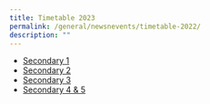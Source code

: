 ```yaml
---
title: Timetable 2023
permalink: /general/newsnevents/timetable-2022/
description: ""
---
```

* [Secondary 1](/files/Timetable/secondary%201.pdf)
* [Secondary 2](/files/Timetable/secondary%202.pdf)
* [Secondary 3](/files/Timetable/secondary%203.pdf)
* [Secondary 4 & 5](/files/Timetable/secondary%204%20&%205.pdf)